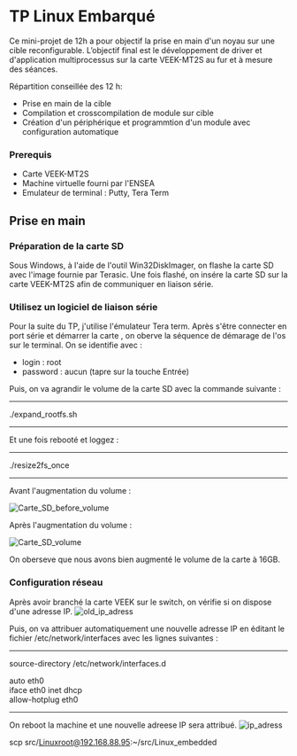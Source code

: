 # TP Linux Embarqué

Ce mini-projet de 12h a pour objectif la prise en main d'un noyau sur une cible reconfigurable. L’objectif final est le développement de driver et d'application multiprocessus sur la carte VEEK-MT2S au fur et à mesure des séances. 

Répartition conseillée des 12 h:
- Prise en main de la cible 
- Compilation et crosscompilation de module sur cible
- Création d'un périphérique et programmtion d'un module avec configuration automatique

### Prerequis
- Carte VEEK-MT2S
- Machine virtuelle fourni par l'ENSEA
- Emulateur de terminal : Putty, Tera Term

## Prise en main

### Préparation de la carte SD
Sous Windows, à l'aide de l'outil Win32DiskImager, on flashe la carte SD avec l'image fournie par Terasic.
Une fois flashé, on insére la carte SD sur la carte VEEK-MT2S afin de communiquer en liaison série.

### Utilisez un logiciel de liaison série

Pour la suite du TP, j'utilise l'émulateur Tera term.
Après s'être connecter en port série et démarrer la carte , on oberve la séquence de démarage de l'os sur le terminal.
On se identifie avec : 
- login : root
- password : aucun (tapre sur la touche Entrée)

Puis, on va agrandir le volume de la carte SD avec la commande suivante : 
***
./expand_rootfs.sh
***
Et une fois rebooté et loggez : 
***
./resize2fs_once
***

Avant l'augmentation du volume :

![Carte_SD_before_volume](https://github.com/MBkams/Linux_embedded/assets/105196572/3d7ac45f-84e6-4e96-86d0-fd810a660543)

Après l'augmentation du volume :

![Carte_SD_volume](https://github.com/MBkams/Linux_embedded/assets/105196572/c10b3e7b-f1df-4f87-b3ec-595b507b8258)

On oberseve que nous avons bien augmenté le volume de la carte à 16GB.

### Configuration réseau

Après avoir branché la carte VEEK sur le switch, on vérifie si on dispose d'une adresse IP.
![old_ip_adress](https://github.com/MBkams/Linux_embedded/assets/105196572/e4caecc6-9e7f-4fd8-9dd9-b9a2f9d76344)

Puis, on va attribuer automatiquement une nouvelle adresse IP en éditant le fichier /etc/network/interfaces avec les lignes suivantes : 

***
source-directory /etc/network/interfaces.d  

auto eth0  
iface eth0 inet dhcp  
allow-hotplug eth0  
***

On reboot la machine et une nouvelle adreese IP sera attribué.
![ip_adress](https://github.com/MBkams/Linux_embedded/assets/105196572/9e64eb3c-fd2b-4235-91d3-f3b7d02758e2)


scp src/Linuxroot@192.168.88.95:~/src/Linux_embedded
